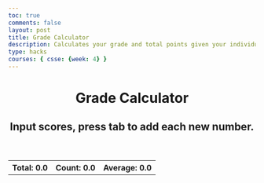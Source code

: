 ```yaml
---
toc: true
comments: false
layout: post
title: Grade Calculator
description: Calculates your grade and total points given your individual grades
type: hacks
courses: { csse: {week: 4} }
---
```

 
<html lang="en">
<head>
    <meta charset="UTF-8">
    <meta name="viewport" content="width=device-width, initial-scale=1.0">
    <title>Grade Calculator</title>
    <style>
        /* Add your custom CSS styles here */
        #scores {
            margin-top: 20px;
        }
        label {
            margin-right: 5px;
        }
        input[type="number"] {
            text-align: right;
            width: 5em;
        }
    </style>
</head>
<body>
    <header>
        <h1>Grade Calculator</h1>
        <h2>Input scores, press tab to add each new number.</h2>
    </header>
    <table>
        <tr>
            <th>Total: <span id="total">0.0</span></th>
            <th>Count: <span id="count">0.0</span></th>
            <th>Average: <span id="average">0.0</span></th>
        </tr>
        <tbody id="scores">
            <!-- JavaScript-generated input boxes will appear here -->
        </tbody>
    </table>
    <script>
        // Function to create a new input box
        function newInputLine(index) {
            // Create and configure the score input element
            const score = document.createElement("input");
            score.setAttribute('id', `score${index}`);
            score.setAttribute('type', "number");
            score.setAttribute('name', "score");
            score.setAttribute('style', "text-align: right; width: 5em");
            score.setAttribute('onkeydown', "calculator(event)");
            // Append the new input box to the "scores" tbody
            const scoresTBody = document.getElementById("scores");
            const newRow = scoresTBody.insertRow();
            const cell = newRow.insertCell();
            cell.appendChild(score);
            // Set focus on the new input line
            score.focus();
        }
        // Function to handle events and calculate totals
        function calculator(event) {
            const key = event.key;
            // Check if the pressed key is the "Tab" key (key code 9) or "Enter" key (key code 13)
            if (key === "Tab" || key === "Enter") {
                event.preventDefault(); // Prevent default behavior (tabbing to the next element)
                const scoreInputs = document.getElementsByName('score');
                let total = 0;  // Running total
                let count = 0;  // Count of input elements with valid values
                for (let i = 0; i < scoreInputs.length; i++) {
                    const value = parseFloat(scoreInputs[i].value);
                    if (!isNaN(value)) {
                        total += value; // Add to running total
                        count++;
                    }
                }
                // Update totals
                document.getElementById('total').textContent = total.toFixed(2); // Show two decimals
                document.getElementById('count').textContent = count;
                document.getElementById('average').textContent = (count > 0) ? (total / count).toFixed(2) : "0.0";
                // Add a new input line
                newInputLine(scoreInputs.length + 1);
            }
        }
        // Create the first input box on window load
        newInputLine(1);
    </script>
</body>
</html>
